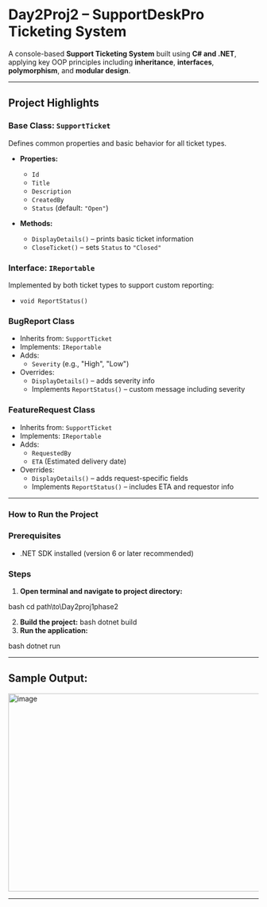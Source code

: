 # Day2Proj2 – SupportDeskPro Ticketing System

A console-based **Support Ticketing System** built using **C# and .NET**, applying key OOP principles including **inheritance**, **interfaces**, **polymorphism**, and **modular design**.

---

##  Project Highlights

###  Base Class: `SupportTicket`

Defines common properties and basic behavior for all ticket types.

- **Properties:**
  - `Id`
  - `Title`
  - `Description`
  - `CreatedBy`
  - `Status` (default: `"Open"`)

- **Methods:**
  - `DisplayDetails()` – prints basic ticket information
  - `CloseTicket()` – sets `Status` to `"Closed"`


### Interface: `IReportable`

Implemented by both ticket types to support custom reporting:

- `void ReportStatus()`


### BugReport Class
- Inherits from: `SupportTicket`
- Implements: `IReportable`
- Adds:
  - `Severity` (e.g., "High", "Low")
- Overrides:
  - `DisplayDetails()` – adds severity info
  - Implements `ReportStatus()` – custom message including severity

###  FeatureRequest Class
- Inherits from: `SupportTicket`
- Implements: `IReportable`
- Adds:
  - `RequestedBy`
  - `ETA` (Estimated delivery date)
- Overrides:
  - `DisplayDetails()` – adds request-specific fields
  - Implements `ReportStatus()` – includes ETA and requestor info

---
### How to Run the Project

### Prerequisites

- .NET SDK installed (version 6 or later recommended)

###  Steps

1. **Open terminal and navigate to project directory:**

   
bash
   cd path\\to\\Day2proj1phase2

2. **Build the project:**
bash
    dotnet build
2. **Run the application:**

   
bash
    dotnet run

---
## Sample Output:


<img width="584" height="398" alt="image" src="https://github.com/user-attachments/assets/bc4cec34-f0b1-436b-a0be-a601b0a15397" />


 ---
